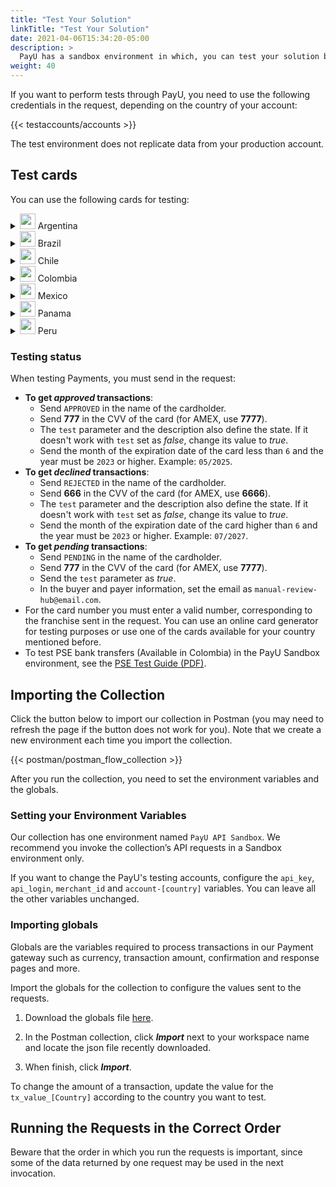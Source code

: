```yaml
---
title: "Test Your Solution"
linkTitle: "Test Your Solution"
date: 2021-04-06T15:34:20-05:00
description: >
  PayU has a sandbox environment in which, you can test your solution before moving to the live environment, where you can receive real payments and transactions.
weight: 40
---
```


If you want to perform tests through PayU, you need to use the following credentials in the request, depending on the country of your account:  

{{< testaccounts/accounts >}}

The test environment does not replicate data from your production account.

## Test cards
You can use the following cards for testing:

<details>
<summary><img src="/assets/Argentina.png" width="25px"/> Argentina</summary>

| Card                       | Number                              |
|----------------------------|-------------------------------------|
| **AMEX Credit Card**       | 376414000000009                     |
| **ARGENCARD Credit Card**  | 5011050000000001                    |
| **CABAL Credit Card**      | 5896570000000008                    |
| **CENCOSUD Credit Card**   | 6034930000000005 - 5197670000000002 |
| **DINERS Credit Card**     | 36481400000006                      |
| **MASTERCARD Credit Card** | 5399090000000009                    |
| **NARANJA Credit Card**    | 5895620000000002                    |
| **SHOPPING Credit Card**   | 6034880000000051                    |
| **VISA Credit Card**       | 4850110000000000 - 4036820000000001 |
| **VISA Debit Card**        | 4517730000000000                    |

</details>
<details>
<summary><img src="/assets/Brasil.png" width="25px"/> Brazil</summary>

| Card                       | Number                              |
|----------------------------|-------------------------------------|
| **AMEX Credit Card**       | 376611000000000                     |
| **DINERS Credit Card**     | 36213800000009                      |
| **ELO Credit Card**        | 5067310000000002                    |
| **HIPERCARD Credit Card**  | 6062825624254001                    |
| **MASTERCARD Credit Card** | 5123740000000002                    |
| **VISA Credit Card**       | 4422120000000008 - 4984460000000008 |

</details>
<details>
<summary><img src="/assets/Chile.png" width="25px"/> Chile</summary>

| Card                       | Number                               |
|----------------------------|--------------------------------------|
| **AMEX Credit Card**       | 377825000000005                      |
| **DINERS Credit Card**     | 36525200000002                       |
| **MASTERCARD Credit Card** | 5435630000000008                     |
| **VISA Credit Card**       | 4051885600446623 - 4938590000000017  |

</details>
<details>
<summary><img src="/assets/Colombia.png" width="25px"/> Colombia</summary>

| Card                       | Number                                                                |
|----------------------------|-----------------------------------------------------------------------|
| **AMEX Credit Card**       | 377813000000001 - 377847626810864 - 376402004977124 - 376414000000009 |
| **CODENSA Credit Card**    | 5907120000000009                                                      |
| **CRM Credit Card**        | 5282096712463427                                                      |
| **DAVIVIENDA Credit Card** | 5247081012761500                                                      |
| **DINERS Credit Card**     | 36032400000007 - 36032404150519 - 36032440201896                      |
| **MASTERCARD Credit Card** | 5471300000000003 - 5120697176068275                                   |
| **NEQUI Credit Card**      | 4093551018099251                                                      |
| **VISA Credit Card**       | 4097440000000004 - 4037997623271984 - 4111111111111111                |
| **VISA Debit Card**        | 4509420000000008                                                      |

</details>
<details>
<summary><img src="/assets/Mexico.png" width="25px"/> Mexico</summary>

| Card                       | Number                               |
|----------------------------|--------------------------------------|
| **AMEX Credit Card**       | 376675000000005                      |
| **MASTERCARD Credit Card** | 5579070000000003                     |
| **MASTERCARD Debit Card**  | 5256780000000007                     |
| **VISA Credit Card**       | 4268070000000002                     |
| **VISA Debit Card**        | 4415490000000004                     |

</details>
<details>
<summary><img src="/assets/Panama.png" width="25px"/> Panama</summary>

| Card                       | Number                               |
|----------------------------|--------------------------------------|
| **MASTERCARD Credit Card** | 5455040000000005                     |
| **VISA Credit Card**       | 4723030000000005                     |

</details>
<details>
<summary><img src="/assets/Peru.png" width="25px"/> Peru</summary>

| Card                       | Number                               |
|----------------------------|--------------------------------------|
| **AMEX Credit Card**       | 377753000000009                      |
| **DINERS Credit Card**     | 36239200000000                       |
| **MASTERCARD Credit Card** | 5491610000000001                     |
| **MASTERCARD Debit Card**  | 5236930000000003                     |
| **VISA Credit Card**       | 4907840000000005 - 4634010000000005  |
| **VISA Debit Card**        | 4557880000000004                     |

</details>

### Testing status
When testing Payments, you must send in the request:

* **To get _approved_ transactions**: 
  - Send `APPROVED` in the name of the cardholder.
  - Send **777** in the CVV of the card (for AMEX, use **7777**).
  - The `test` parameter and the description also define the state. If it doesn't work with `test` set as _false_, change its value to _true_.
  - Send the month of the expiration date of the card less than `6` and the year must be `2023` or higher. Example: `05/2025`.
* **To get _declined_ transactions**: 
  - Send `REJECTED` in the name of the cardholder.
  - Send **666** in the CVV of the card (for AMEX, use **6666**).
  - The `test` parameter and the description also define the state. If it doesn't work with `test` set as _false_, change its value to _true_.
  - Send the month of the expiration date of the card higher than `6` and the year must be `2023` or higher. Example: `07/2027`.
* **To get _pending_ transactions**: 
  - Send `PENDING` in the name of the cardholder.
  - Send **777** in the CVV of the card (for AMEX, use **7777**).
  - Send the `test` parameter as _true_.
  - In the buyer and payer information, set the email as `manual-review-hub@email.com`.
* For the card number you must enter a valid number, corresponding to the franchise sent in the request. You can use an online card generator for testing purposes or use one of the cards available for your country mentioned before.
* To test PSE bank transfers (Available in Colombia) in the PayU Sandbox environment, see the [PSE Test Guide (PDF)](/assets/pse-test-guide-v5.pdf).

## Importing the Collection
Click the button below to import our collection in Postman (you may need to refresh the page if the button does not work for you). Note that we create a new environment each time you import the collection.

{{< postman/postman_flow_collection >}}
<br>

After you run the collection, you need to set the environment variables and the globals.

### Setting your Environment Variables
Our collection has one environment named `PayU API Sandbox`. We recommend you invoke the collection’s API requests in a Sandbox environment only.

If you want to change the PayU's testing accounts, configure the `api_key`, `api_login`, `merchant_id` and `account-[country]` variables. You can leave all the other variables unchanged.

### Importing globals
Globals are the variables required to process transactions in our Payment gateway such as currency, transaction amount, confirmation and response pages and more.

Import the globals for the collection to configure the values sent to the requests. 

1. Download the globals file <a href="/assets/globals/PayU%20Latam.postman_globals.json" download>here</a>.

2. In the Postman collection, click _**Import**_ next to your workspace name and locate the json file recently downloaded.

3. When finish, click _**Import**_.

To change the amount of a transaction, update the value for the `tx_value_[Country]` according to the country you want to test.

## Running the Requests in the Correct Order
Beware that the order in which you run the requests is important, since some of the data returned by one request may be used in the next invocation. 